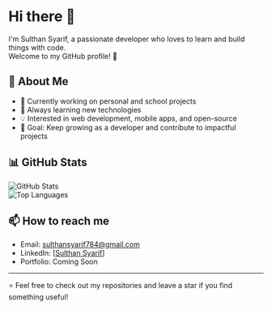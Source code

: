 # Hi there 👋

I'm Sulthan Syarif, a passionate developer who loves to learn and build things with code.  
Welcome to my GitHub profile! 🚀

## 🌱 About Me
- 🔭 Currently working on personal and school projects  
- 🌱 Always learning new technologies  
- 💡 Interested in web development, mobile apps, and open-source  
- 🎯 Goal: Keep growing as a developer and contribute to impactful projects  

## 📊 GitHub Stats
![GitHub Stats](https://github-readme-stats.vercel.app/api?username=SulthanSyarif&show_icons=true&theme=tokyonight)  
![Top Languages](https://github-readme-stats.vercel.app/api/top-langs/?username=SulthanSyarif&layout=compact&theme=tokyonight)

## 📫 How to reach me
- Email: sulthansyarif784@gmail.com 
- LinkedIn: [[Sulthan Syarif](https://www.linkedin.com/in/sulthan-syarif-177176297/)]  
- Portfolio: Coming Soon

---

⭐️ Feel free to check out my repositories and leave a star if you find something useful!
